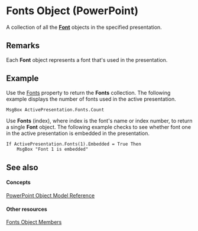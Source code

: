 
# Fonts Object (PowerPoint)

A collection of all the  **[Font](ad62daaa-01a5-36cc-5451-e0da0134ac95.md)** objects in the specified presentation.


## Remarks

Each  **Font** object represents a font that's used in the presentation.


## Example

Use the [Fonts](3caece78-6ca9-bca8-5683-4722e1f563cf.md) property to return the **Fonts** collection. The following example displays the number of fonts used in the active presentation.


```vb
MsgBox ActivePresentation.Fonts.Count
```

Use  **Fonts** (index), where index is the font's name or index number, to return a single **Font** object. The following example checks to see whether font one in the active presentation is embedded in the presentation.




```
If ActivePresentation.Fonts(1).Embedded = True Then 
    MsgBox "Font 1 is embedded"
```


## See also


#### Concepts


[PowerPoint Object Model Reference](00acd64a-5896-0459-39af-98df2849849e.md)
#### Other resources


[Fonts Object Members](4a67cf86-8b73-50b0-7a7c-e14949104c0f.md)
